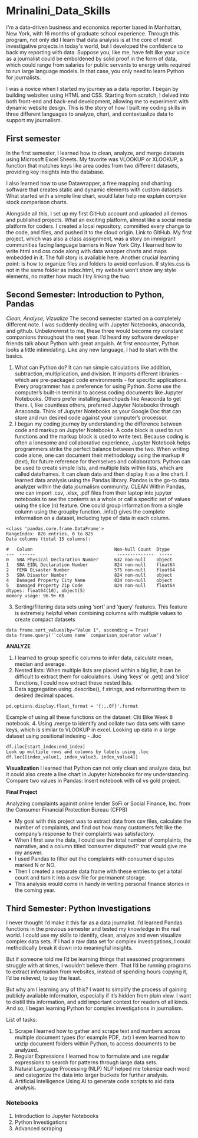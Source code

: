 # Mrinalini_Data_Skills

I'm a data-driven business and economics reporter based in Manhattan, New York, with 16 months of graduate school experience. Through this program, not only did I learn that data analysis is at the core of most investigative projects in today's world, but I developed the confidence to back my reporting with data. Suppose you, like me, have felt like your voice as a journalist could be emboldened by solid proof in the form of data, which could range from salaries for public servants to energy units required to run large language models. In that case, you only need to learn Python for journalists. 

I was a novice when I started my journey as a data reporter. I began by building websites using HTML and CSS. Starting from scratch, I delved into both front-end and back-end development, allowing me to experiment with dynamic website design. This is the story of how I built my coding skills in three different languages to analyze, chart, and contextualize data to support my journalism. 

## First semester

In the first semester, I learned how to clean, analyze, and merge datasets using Microsoft Excel Sheets. My favorite was VLOOKUP or XLOOKUP, a function that matches keys like area codes from two different datasets, providing key insights into the database. 

I also learned how to use Datawrapper, a free mapping and charting software that creates static and dynamic elements with custom datasets. What started with a simple line chart, would later help me explain complex stock comparison charts. 

Alongside all this, I set up my first GitHub account and uploaded all demos and published projects. What an exciting platform, almost like a social media platform for coders. I created a local repository, committed every change to the code, and files, and pushed it to the cloud origin. 
Link to GitHub. 
My first project, which was also a class assignment, was a story on immigrant communities facing language barriers in New York City. I learned how to write html and css code along with data wrapper charts and maps embedded in it. The full story is available here. 
Another crucial learning point: is how to organize files and folders to avoid confusion. If styles.css is not in the same folder as index.html, my website won’t show any style elements, no matter how much I try linking the two. 

## Second Semester: Introduction to Python, Pandas
*Clean, Analyse, Vizualize*
The second semester started on a completely different note. I was suddenly dealing with Jupyter Notebooks, anaconda, and github. Unbeknownst to me, these three would become my constant companions throughout the next year. 
I’d heard my software developer friends talk about Python with great anguish. At first encounter, Python looks a little intimidating. Like any new language, I had to start with the basics. 
1. What can Python do? It can run simple calculations like addition, subtraction, multiplication, and division. It imports different libraries - which are pre-packaged code environments - for specific applications. 
Every programmer has a preference for using Python. Some use the computer’s built-in terminal to access coding documents like Jupyter Notebooks. Others prefer installing launchpads like Anaconda to get there. I, like countless others, preferred Jupyter Notebooks through Anaconda. 
Think of Jupyter Notebooks as your Google Doc that can store and run desired code against your computer’s processor. 
2. I began my coding journey by understanding the difference between code and markup on Jupyter Notebooks. A code block is used to run functions and the markup block is used to write text. 
Because coding is often a lonesome and collaborative experience, Jupyter Notebook helps programmers strike the perfect balance between the two. When writing code alone, one can document their methodology using the markup #(text), for future reference for themselves and collaborators. 
Python can be used to create simple lists, and multiple lists within lists, which are called dataframes. It can clean data and then display it as a line chart. 
I  learned data analysis using the Pandas library. Pandas is the go-to data analyzer within the data journalism community. 
CLEAN
Within Pandas, one can import .csv, .xlsx, .pdf files from their laptop into jupyter notebooks to see the contents as a whole or call a specific set of values using the slice (n) feature. One could group information from a single column using the groupby function. 
.info() gives the complete information on a dataset, including type of data in each column. 
```
<class 'pandas.core.frame.DataFrame'>
RangeIndex: 826 entries, 0 to 825
Data columns (total 15 columns):

#   Column                               Non-Null Count  Dtype  
---  ------                               --------------  -----  
0   SBA Physical Declaration Number      632 non-null    object 
1   SBA EIDL Declaration Number          824 non-null    float64
2   FEMA Disaster Number                 575 non-null    float64
3   SBA Disaster Number                  824 non-null    object 
4   Damaged Property City Name           824 non-null    object 
5   Damaged Property Zip Code            824 non-null    float64
dtypes: float64(10), object(5)
memory usage: 96.9+ KB
```
3. Sorting/filtering data sets using ‘sort’ and ‘query’ features. This feature is extremely helpful when combining columns with multiple values to create compact datasets   
```
data frame.sort_values(by="Value 1", ascending = True)
data frame.query('`column name` comparison_operator value')
```
**ANALYZE**
1. I learned to group specific columns to infer data, calculate mean, median and average. 
2. Nested lists: When multiple lists are placed within a big list, it can be difficult to extract them for calculations. Using ‘keys’ or .get() and ‘slice’ functions, I could now extract these nested lists. 
3. Data aggregation using .describe(), f strings, and reformatting them to desired decimal spaces. 
```
pd.options.display.float_format = '{:,.0f}'.format
```
Example of using all these functions on the dataset: Citi Bike Week 8 notebook. 
4. Using .merge to identify and collate two data sets with same keys, which is similar to VLOOKUP in excel. 
Looking up data in a large dataset using positional indexing - .iloc 
```
df.iloc[start_index:end_index]
Look up multiple rows and columns by labels using .loc
df.loc[[index_value1, index_value3, index_value4]]
```
**Visualization**
I learned that Python can not only clean and analyze data, but it could also create a line chart in Jupyter Notebooks for my understanding. 
Compare two values in Pandas: Insert notebook with oil vs gold project. 

**Final Project**

Analyzing complaints against online lender SoFi or Social Finance, Inc. from the Consumer Financial Protection Bureau (CFPB) 
- My goal with this project was to extract data from csv files, calculate the number of complaints, and find out how many customers felt like the company’s response to their complaints was satisfactory. 
- When I first saw the data, I could see the total number of complaints, the narrative, and a column titled ‘consumer disputed?’ that would give me my answer. 
- I used Pandas to filter out the complaints with consumer disputes marked N or NO. 
- Then I created a separate data frame with these entries to get a total count and turn it into a csv file for permanent storage. 
- This analysis would come in handy in writing personal finance stories in the coming year. 

## Third Semester: Python Investigations

I never thought I’d make it this far as a data journalist. I’d learned Pandas functions in the previous semester and tested my knowledge in the real world. I could use my skills to identify, clean, analyze and even visualize complex data sets. If I had a raw data set for complex investigations, I could methodically break it down into meaningful insights. 

But if someone told me I’d be learning things that seasoned programmers struggle with at times, I wouldn’t believe them. That I’d be running programs to extract information from websites, instead of spending hours copying it, I’d be relieved, to say the least. 

But why am I learning any of this? I want to simplify the process of gaining publicly available information, especially if it’s hidden from plain view. I want to distill this information, and add important context for readers of all kinds. And so, I began learning Python for complex investigations in journalism. 

List of tasks:
1. Scrape
I learned how to gather and scrape text and numbers across multiple document types (for example PDF, .txt) 
I even learned how to unzip document folders within Python, to access documents to be analyzed. 
2. Regular Expressions
I learned how to formulate and use regular expressions to search for patterns through large data sets. 
3. Natural Language Processing (NLP)
NLP helped me tokenize each word and categorize the data into larger buckets for further analysis. 
4. Artificial Intelligence
Using AI to generate code scripts to aid data analysis. 


### Notebooks
1. Introduction to Jupyter Notebooks
2. Python Investigations
3. Advanced scraping

